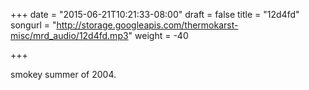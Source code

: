 +++
date = "2015-06-21T10:21:33-08:00"
draft = false
title = "12d4fd"
songurl = "http://storage.googleapis.com/thermokarst-misc/mrd_audio/12d4fd.mp3"
weight = -40

+++

smokey summer of 2004.
